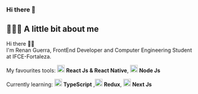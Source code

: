 ### Hi there 👋
## 👨🏻‍💻 A little bit about me

Hi there 👋🏻  
I'm Renan Guerra, FrontEnd Developer and Computer Engineering Student at IFCE-Fortaleza.

My favourites tools: <img src="https://i.ibb.co/4RHMmLQ/react.png" width="20"/> <b>React Js & React Native</b>, <img src="https://i.ibb.co/vVxmyN2/node.png" width="20"/> <b>Node Js</b>


Currently learning: <img src="https://i.ibb.co/PZ2XZgr/ts.png" width="20"/> <b>TypeScript</b> ,<img src="https://user-images.githubusercontent.com/53278938/125270031-a9d7ab00-e2df-11eb-832e-8f6be7740ebe.png" width="20"/> <b>Redux</b>, <img src="https://camo.githubusercontent.com/d5bd7ee34ab0250c1613c61add0f937fb4917cde97e77cb0e86c634fec22b4e9/68747470733a2f2f6b617573747562682e6465762f696d672f6e6578746a732e36333338653362312e706e67" width="20"/> <b>Next Js</b>
